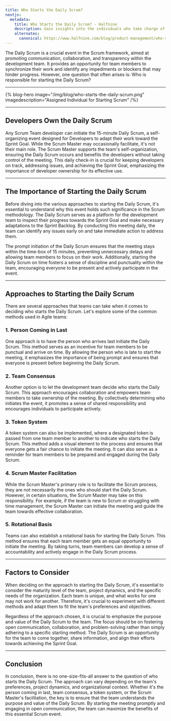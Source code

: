 ```yaml
---
title: Who Starts the Daily Scrum?
nextjs:
  metadata:
    title: Who Starts the Daily Scrum? - Halfnine
    description: Gain insights into the individuals who take charge of initiating the daily Scrum practice on our dedicated website.
    alternates:
      canonical: https://www.halfnine.com/blog/product-management/who-starts-the-daily-scrum
---
```


The Daily Scrum is a crucial event in the Scrum framework, aimed at promoting communication, collaboration, and transparency within the development team. It provides an opportunity for team members to synchronize their work and identify any impediments or blockers that may hinder progress. However, one question that often arises is: Who is responsible for starting the Daily Scrum?

---

{% blog-hero image="/img/blog/who-starts-the-daily-scrum.png" imagedescription="Assigned Individual for Starting Scrum" /%}

---

## Developers Own the Daily Scrum

Any Scrum Team developer can initiate the 15-minute Daily Scrum, a self-organizing event designed for Developers to adapt their work toward the Sprint Goal. While the Scrum Master may occasionally facilitate, it's not their main role. The Scrum Master supports the team's self-organization, ensuring the Daily Scrum occurs and benefits the developers without taking control of the meeting. This daily check-in is crucial for keeping developers on track, addressing issues, and achieving the Sprint Goal, emphasizing the importance of developer ownership for its effective use.

---

## The Importance of Starting the Daily Scrum

Before diving into the various approaches to starting the Daily Scrum, it's essential to understand why this event holds such significance in the Scrum methodology. The Daily Scrum serves as a platform for the development team to inspect their progress towards the Sprint Goal and make necessary adaptations to the Sprint Backlog. By conducting this meeting daily, the team can identify any issues early on and take immediate action to address them.

The prompt initiation of the Daily Scrum ensures that the meeting stays within the time-box of 15 minutes, preventing unnecessary delays and allowing team members to focus on their work. Additionally, starting the Daily Scrum on time fosters a sense of discipline and punctuality within the team, encouraging everyone to be present and actively participate in the event.

---

## Approaches to Starting the Daily Scrum

There are several approaches that teams can take when it comes to deciding who starts the Daily Scrum. Let's explore some of the common methods used in Agile teams:

### 1. Person Coming in Last

One approach is to have the person who arrives last initiate the Daily Scrum. This method serves as an incentive for team members to be punctual and arrive on time. By allowing the person who is late to start the meeting, it emphasizes the importance of being prompt and ensures that everyone is present before beginning the Daily Scrum.

### 2. Team Consensus

Another option is to let the development team decide who starts the Daily Scrum. This approach encourages collaboration and empowers team members to take ownership of the meeting. By collectively determining who initiates the event, it promotes a sense of shared responsibility and encourages individuals to participate actively.

### 3. Token System

A token system can also be implemented, where a designated token is passed from one team member to another to indicate who starts the Daily Scrum. This method adds a visual element to the process and ensures that everyone gets a fair chance to initiate the meeting. It can also serve as a reminder for team members to be prepared and engaged during the Daily Scrum.

### 4. Scrum Master Facilitation

While the Scrum Master's primary role is to facilitate the Scrum process, they are not necessarily the ones who should start the Daily Scrum. However, in certain situations, the Scrum Master may take on this responsibility. For example, if the team is new to Scrum or struggling with time management, the Scrum Master can initiate the meeting and guide the team towards effective collaboration.

### 5. Rotational Basis

Teams can also establish a rotational basis for starting the Daily Scrum. This method ensures that each team member gets an equal opportunity to initiate the meeting. By taking turns, team members can develop a sense of accountability and actively engage in the Daily Scrum process.

---

## Factors to Consider

When deciding on the approach to starting the Daily Scrum, it's essential to consider the maturity level of the team, project dynamics, and the specific needs of the organization. Each team is unique, and what works for one may not work for another. Therefore, it's crucial to experiment with different methods and adapt them to fit the team's preferences and objectives.

Regardless of the approach chosen, it is crucial to emphasize the purpose and value of the Daily Scrum to the team. The focus should be on fostering open communication, collaboration, and problem-solving rather than simply adhering to a specific starting method. The Daily Scrum is an opportunity for the team to come together, share information, and align their efforts towards achieving the Sprint Goal.

---

## Conclusion

In conclusion, there is no one-size-fits-all answer to the question of who starts the Daily Scrum. The approach can vary depending on the team's preferences, project dynamics, and organizational context. Whether it's the person coming in last, team consensus, a token system, or the Scrum Master's facilitation, the key is to ensure that the team understands the purpose and value of the Daily Scrum. By starting the meeting promptly and engaging in open communication, the team can maximize the benefits of this essential Scrum event.